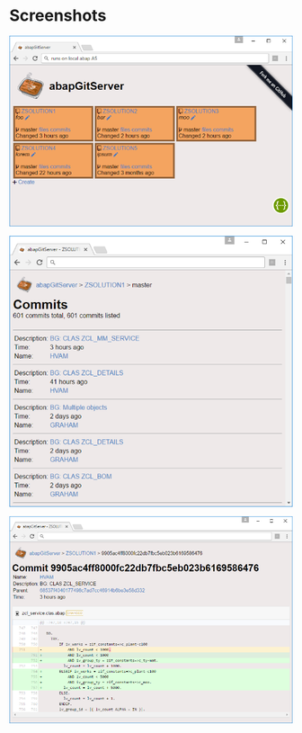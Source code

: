 # Screenshots

![img1!](img/abapgitserver_170429_1.png)

![img2!](img/abapgitserver_170429_2.png)

![img3!](img/abapgitserver_170429_3.png)